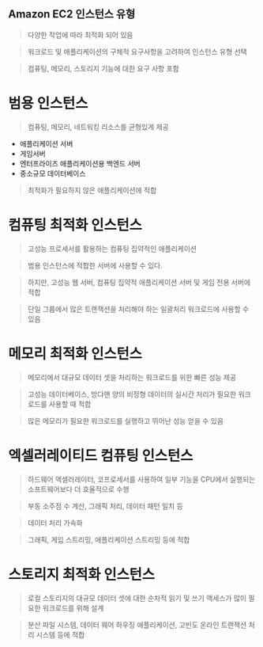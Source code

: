 ## Amazon EC2 인스턴스 유형

> 다양한 작업에 따라 최적화 되어 있음

> 워크로드 및 애플리케이션의 구체적 요구사항을 고려하여 인스턴스 유형 선택

> 컴퓨팅, 메모리, 스토리지 기능에 대한 요구 사항 포함

# 범용 인스턴스

> 컴퓨팅, 메모리, 네트워킹 리소스를 균형있게 제공

+ 애플리케이션 서버
+ 게임서버
+ 엔터프라이즈 애플리케이션용 백엔드 서버
+ 중소규모 데이터베이스

> 최적화가 필요하지 않은 애플리케이션에 적합

# 컴퓨팅 최적화 인스턴스

> 고성능 프로세서를 활용하는 컴퓨팅 집약적인 애플리케이션

> 범용 인스턴스에 적합한 서버에 사용할 수 있다.

> 하지만, 고성능 웹 서버, 컴퓨팅 집약적 애플리케이션 서버 및 게임 전용 서버에 적합

> 단일 그룹에서 많은 트랜잭션을 처리해야 하는 일괄처리 워크로드에 사용할 수 있음

# 메모리 최적화 인스턴스

> 메모리에서 대규모 데이터 셋을 처리하는 워크로드를 위한 빠른 성능 제공

> 고성능 데이터베이스, 방댜핸 양의 비정형 데이터의 실시간 처리가 필요한 워크로드를 사용할 때 적합

> 많은 메모리가 필요한 워크로드를 실행하고 뛰어난 성능 얻을 수 있음



# 엑셀러레이티드 컴퓨팅 인스턴스

> 하드웨어 액셀러레이터, 코프로세서를 사용하여 일부 기능을 CPU에서 실행되는 소프트웨어보다 더 효율적으로 수행

> 부동 소주점 수 계산, 그래픽 처리, 데이터 패턴 일치 등

> 데이터 처리 가속화

> 그래픽, 게임 스트리밍, 애플리케이션 스트리밍 등에 적합 


# 스토리지 최적화 인스턴스

> 로컬 스토리지의 대규모 데이터 셋에 대한 순차적 읽기 및 쓰기 액세스가 많이 필요한 워크로드를 위해 설계

> 분산 파일 시스템, 데이터 웨어 하우징 애플리케이션, 고빈도 온라인 트랜잭션 처리 시스템 등에 적합














